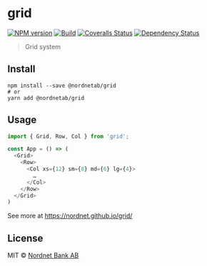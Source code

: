 # grid

[![NPM version][npm-image]][npm-url]
[![Build][travis-image]][travis-url]
[![Coveralls Status][coveralls-image]][coveralls-url]
[![Dependency Status][depstat-image]][depstat-url]

> Grid system

## Install

    npm install --save @nordnetab/grid
    # or
    yarn add @nordnetab/grid

## Usage

```js
import { Grid, Row, Col } from 'grid';

const App = () => (
  <Grid>
    <Row>
      <Col xs={12} sm={8} md={6} lg={4}>
        …
      </Col>
    </Row>
  </Grid>
)
```

See more at https://nordnet.github.io/grid/

## License

MIT © [Nordnet Bank AB](https://www.nordnet.se)

[npm-url]: https://npmjs.org/package/@nordnetab/grid
[npm-image]: https://img.shields.io/npm/v/@nordnetab/grid.svg?style=flat-square

[travis-url]: https://travis-ci.org/nordnet/grid
[travis-image]: https://img.shields.io/travis/nordnet/grid.svg?style=flat-square

[coveralls-url]: https://coveralls.io/r/nordnet/grid
[coveralls-image]: https://img.shields.io/coveralls/nordnet/grid.svg?style=flat-square

[depstat-url]: https://david-dm.org/nordnet/grid
[depstat-image]: https://david-dm.org/nordnet/grid.svg?style=flat-square
